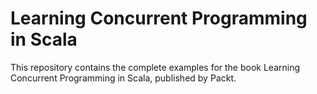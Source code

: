 Learning Concurrent Programming in Scala
========================================

This repository contains the complete examples for the book Learning Concurrent Programming in Scala, published by Packt.
